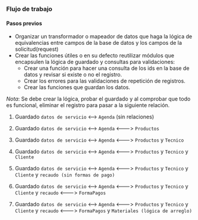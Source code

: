
### Flujo de trabajo


#### Pasos previos

- Organizar un transformador o mapeador de datos que haga la lógica de equivalencias entre campos de la base de datos y los campos de la solicitud(request)
- Crear las funciones útiles o en su defecto reutilizar módulos que encapsulen la lógica de guardado y consultas para validaciones:
	- Crear una función para hacer una consulta de los ids en la base de datos y revisar si existe o no el registro.
	- Crear los errores para las validaciones de repetición de registros.
	- Crear las funciones que guardan los datos.

_Nota_: Se debe crear la lógica, probar el guardado y al comprobar que todo es funcional, eliminar el registro para pasar a la siguiente relación.

1. Guardado `datos de servicio` <--> `Agenda` (sin relaciones)
2. Guardado `datos de servicio` <--> `Agenda` <---> `Productos`
3. Guardado `datos de servicio` <--> `Agenda` <---> `Productos` y `Tecnico`
4. Guardado `datos de servicio` <--> `Agenda` <---> `Productos` y `Tecnico` y `Cliente`
5. Guardado `datos de servicio` <--> `Agenda` <---> `Productos` y `Tecnico` y `Cliente` y `recaudo (sin formas de pago)`

6. Guardado `datos de servicio` <--> `Agenda` <---> `Productos` y `Tecnico` y `Cliente` y `recaudo` <---> `FormaPagos`
6. Guardado `datos de servicio` <--> `Agenda` <---> `Productos` y `Tecnico` y `Cliente` y `recaudo` <---> `FormaPagos` y `Materiales (lógica de arreglo)`